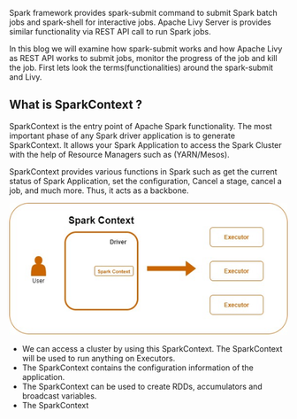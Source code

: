 Spark framework provides spark-submit command to submit Spark batch jobs and spark-shell for interactive jobs.  Apache Livy Server is provides similar functionality via REST API call to run Spark jobs.

In this blog we will examine how spark-submit works and how Apache Livy as REST API works to submit jobs, monitor the progress of the job and kill the job. First lets look the terms(functionalities) around the spark-submit and Livy.

## What is SparkContext ?
SparkContext is the entry point of Apache Spark functionality. The most important phase of any Spark driver application is to generate SparkContext. It allows your Spark Application to access the Spark Cluster with the help of Resource Managers such as (YARN/Mesos).

SparkContext provides various functions in Spark such as get the current status of Spark Application, set the configuration, Cancel a stage, cancel a job, and much more. Thus, it acts as a backbone.

![Spark](https://github.com/gurditsingh/blog/blob/gh-pages/_screenshots/sep5_sparkcontext.jpg?raw=true)

 - We can access a cluster by using this SparkContext. The SparkContext will be used to run anything on Executors.
 - The SparkContext contains the configuration information of the application.
 - The SparkContext can be used to create RDDs, accumulators and broadcast variables.
 - The SparkContext 
<!--stackedit_data:
eyJoaXN0b3J5IjpbLTE3NjQzMzM4MDIsMTExMTM0Mzg3OCwxND
QyMDUxMTc3LC02MzgxNDY0MywtNzY0MTg2NjYzLDI2OTUzNTMz
NiwtODAwMzY3ODcsMTU0MDI3NjU0OSwxNjczODg1MDc3LC0zNj
Y1MDk1MTgsLTE1MTcxMDUxNjYsLTU2NzgxMDc0NiwxMzMwMTEx
NzUsLTE2NTgxNzg4MzgsMTg1MTIyODg0MywxMTg1NjE0OTU5LC
05NTYyMjQwMTYsLTg0NDY3NTk3NCwtMTMwMDQwMjYzNCwtODQy
MjcwMDc2XX0=
-->